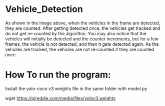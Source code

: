 # Vehicle_Detection
As shown in the image above, when the vehicles in the frame are detected, they are counted. After getting detected once, the vehicles get tracked and do not get re-counted by the algorithm.
You may also notice that the vehicles will initially be detected and the counter increments, but for a few frames, the vehicle is not detected, and then it gets detected again. As the vehicles are tracked, the vehicles are not re-counted if they are counted once.

# How To run the program:
Install the yolo-coco v3 weights file in the same folder with model.py

wget https://pjreddie.com/media/files/yolov3.weights
